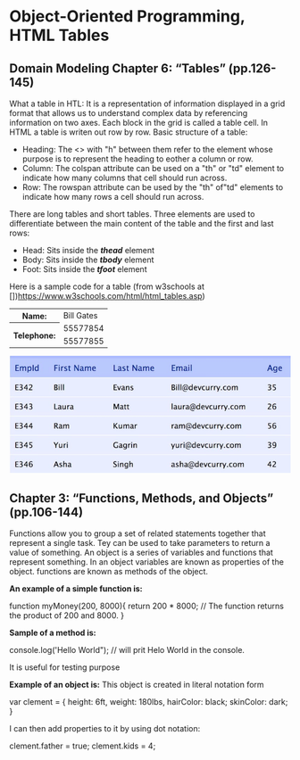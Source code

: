 # Object-Oriented Programming, HTML Tables

## Domain Modeling Chapter 6: “Tables” (pp.126-145)

What a table in HTL: It is a representation of information displayed in a grid format that allows us to understand complex data by referencing information on two axes. Each block in the grid is called a table cell. In HTML a table is writen out row by row. Basic structure of a table:

* Heading: The <> with "h" between them refer to the element whose purpose is to represent the heading to eother a column or row.
* Column: The colspan attribute can be used on a "th" or "td" element to indicate how many columns that cell should run across.
* Row: The rowspan attribute can be used by the "th" of"td" elements to indicate how many rows a cell should run across.

There are long tables and short tables. Three elements are used to differentiate between the main content of the table and the first and last rows:

* Head: Sits inside the **_thead_** element
* Body: Sits inside the **_tbody_** element
* Foot: Sits inside the **_tfoot_** element

Here is a sample code for a table (from w3schools at [])https://www.w3schools.com/html/html_tables.asp)

<table style="width:100%">
  <tr>
    <th>Name:</th>
    <td>Bill Gates</td>
  </tr>
  <tr>
    <th rowspan="2">Telephone:</th>
    <td>55577854</td>
  </tr>
  <tr>
    <td>55577855</td>
  </tr>
</table>

![HTML table](images/table.jpg)

## Chapter 3: “Functions, Methods, and Objects” (pp.106-144)

Functions allow you to group a set of related statements together that represent a single task. Tey can be used to take parameters to return a value of something. An object is a series of variables and functions that represent something. In an object variables are known as properties of the object. functions are known as methods of the object.

**An example of a simple function is:**

function myMoney(200, 8000){
  return 200 * 8000; // The function returns the product of 200 and 8000.
}

**Sample of a method is:**

console.log('Hello World"); // will prit Helo World in the console.

It is useful for testing purpose

**Example of an object is:**
 This object is created in literal notation form

var clement = {
  height: 6ft,
  weight: 180lbs,
  hairColor: black;
  skinColor: dark;
}

I can then add properties to it by using dot notation:

clement.father = true;
clement.kids = 4;

